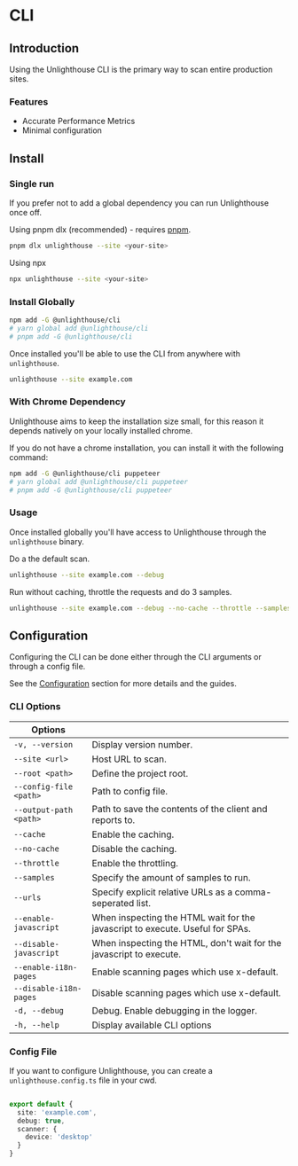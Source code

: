 # CLI

## Introduction

Using the Unlighthouse CLI is the primary way to scan entire production sites.

### Features

<ul class="list-style-none mt-3 ml-0 p-0 m-0">
<li class="flex items-center pb-2 "><i-carbon-checkmark-outline class="text-green-500 mr-2" /> Accurate Performance Metrics</li>
<li class="flex items-center pb-2 "><i-carbon-checkmark-outline class="text-green-500 mr-2" /> Minimal configuration</li>
</ul>

## Install

### Single run

If you prefer not to add a global dependency you can run Unlighthouse once off.

Using pnpm dlx (recommended) - requires [pnpm](https://pnpm.io/).

```bash
pnpm dlx unlighthouse --site <your-site>
```

Using npx

```bash
npx unlighthouse --site <your-site>
```

### Install Globally

```bash
npm add -G @unlighthouse/cli
# yarn global add @unlighthouse/cli
# pnpm add -G @unlighthouse/cli
```

Once installed you'll be able to use the CLI from anywhere with `unlighthouse`.

```bash
unlighthouse --site example.com
```

### With Chrome Dependency

Unlighthouse aims to keep the installation size small, for this reason it depends natively on your locally installed
chrome.

If you do not have a chrome installation, you can install it with the following command:

```bash
npm add -G @unlighthouse/cli puppeteer
# yarn global add @unlighthouse/cli puppeteer
# pnpm add -G @unlighthouse/cli puppeteer
```

### Usage

Once installed globally you'll have access to Unlighthouse through the `unlighthouse` binary.

Do a the default scan.
```bash
unlighthouse --site example.com --debug
```

Run without caching, throttle the requests and do 3 samples.

```bash
unlighthouse --site example.com --debug --no-cache --throttle --samples 3
```

## Configuration

Configuring the CLI can be done either through the CLI arguments or through a config file.

See the [Configuration](#configuration) section for more details and the guides.

### CLI Options

| Options                |                                                                                         |
|------------------------|-----------------------------------------------------------------------------------------|
| `-v, --version`        | Display version number.                                                                 |
| `--site <url>`         | Host URL to scan.                                                                |
| `--root <path>`        | Define the project root.                                                                |
| `--config-file <path>` | Path to config file.                                                                    |
| `--output-path <path>` | Path to save the contents of the client and reports to.                                 |
| `--cache`              | Enable the caching.                                 |
| `--no-cache`           | Disable the caching.                     |
| `--throttle`           | Enable the throttling.                                                                  |
| `--samples`            | Specify the amount of samples to run.                                                                 |
| `--urls`               | Specify explicit relative URLs as a comma-seperated list.                                                                |
| `--enable-javascript`  | When inspecting the HTML wait for the javascript to execute. Useful for SPAs.           |
| `--disable-javascript` | When inspecting the HTML, don't wait for the javascript to execute.                     |
| `--enable-i18n-pages`  | Enable scanning pages which use x-default.                                              |
| `--disable-i18n-pages` | Disable scanning pages which use x-default.                                             |
| `-d, --debug`          | Debug. Enable debugging in the logger.                                                          |
| `-h, --help`           | Display available CLI options                                                           |


### Config File

If you want to configure Unlighthouse, you can create a `unlighthouse.config.ts` file in your cwd.

```ts unlighthouse.config.ts

export default {
  site: 'example.com',
  debug: true,
  scanner: {
    device: 'desktop'
  }
}
```
